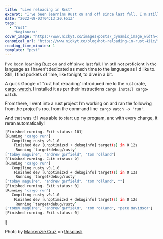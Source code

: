 ```yaml
---
title: "Live reloading in Rust"
excerpt: "I've been learning Rust on and off since last fall. I'm still not proficient in the language as I..."
date: "2022-09-03T04:13:20.651Z"
tags:
  - "rust"
  - "beginners"
cover_image: "https://www.nickyt.co/images/posts/_dynamic_image_width=1000,height=420,fit=cover,gravity=auto,format=auto_https%3A%2F%2Fdev-to-uploads.s3.amazonaws.com%2Fuploads%2Farticles%2Fq4y8qlrvklc48o6taytb.jpg"
canonical_url: "https://www.nickyt.co/blog/hot-reloading-in-rust-4i1c/"
reading_time_minutes: 1
template: "post"
---
```


I've been learning [Rust](https://www.rust-lang.org/) on and off since last fall. I'm still not proficient in the language as I haven't dedicated as much time to the language as I'd like to. Still, I find pockets of time, like tonight, to dive in a bit.

A quick Google of "rust hot reloading" introduced me to the rust crate, [cargo-watch](https://crates.io/crates/cargo-watch). I installed it as per their instructions `cargo install cargo-watch`.

From there, I went into a rust project I'm working on and ran the following from the project's root from the command line, `cargo watch -x 'run'`.

And that was it! I was able to start up my program, and with every change, it reran automatically!

```bash
[Finished running. Exit status: 101]
[Running 'cargo run']
   Compiling rusty v0.1.0
    Finished dev [unoptimized + debuginfo] target(s) in 0.12s
     Running `target/debug/rusty`
["tobey maguire", "andrew garfield", "tom holland"]
[Finished running. Exit status: 0]
[Running 'cargo run']
   Compiling rusty v0.1.0
    Finished dev [unoptimized + debuginfo] target(s) in 0.13s
     Running `target/debug/rusty`
["tobey maguire", "andrew garfield", "tom holland", ""]
[Finished running. Exit status: 0]
[Running 'cargo run']
   Compiling rusty v0.1.0
    Finished dev [unoptimized + debuginfo] target(s) in 0.12s
     Running `target/debug/rusty`
["tobey maguire", "andrew garfield", "tom holland", "pete davidson"]
[Finished running. Exit status: 0]
```

🦀

Photo by <a href="https://unsplash.com/@mackenziejcruz?utm_source=unsplash&utm_medium=referral&utm_content=creditCopyText">Mackenzie Cruz</a> on <a href="https://unsplash.com/s/photos/crabs?utm_source=unsplash&utm_medium=referral&utm_content=creditCopyText">Unsplash</a>
